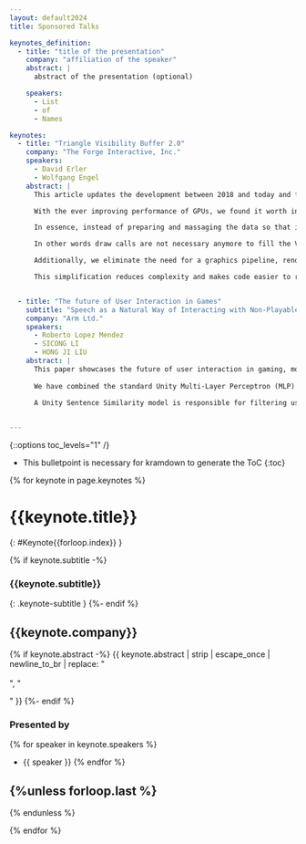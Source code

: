```yaml
---
layout: default2024
title: Sponsored Talks

keynotes_definition:
  - title: "title of the presentation"
    company: "affiliation of the speaker"
    abstract: |
      abstract of the presentation (optional)

    speakers:
      - List
      - of
      - Names

keynotes:
  - title: "Triangle Visibility Buffer 2.0"
    company: "The Forge Interactive, Inc."
    speakers:
      - David Erler
      - Wolfgang Engel
    abstract: |
      This article updates the development between 2018 and today and features new major developments in the realm of the Triangle Visibility Buffer architecture.

      With the ever improving performance of GPUs, we found it worth investigating an approach which completely bypasses the traditional drawing APIs and pipeline stages.

      In essence, instead of preparing and massaging the data so that it fits into the indirect draw call workflow we "draw" the triangle IDs with one compute shader into the Visibility Buffer.

      In other words draw calls are not necessary anymore to fill the Visibility Buffer or the depth buffer. Our method does not depend on mesh shaders and therefore can run on hardware that does not support mesh shaders.

      Additionally, we eliminate the need for a graphics pipeline, render small triangles more efficiently as we do not pay additional cost for helper lanes and exploit various additional benefits.

      This simplification reduces complexity and makes code easier to read, reduces memory access to buffers and opens up the door to new opportunities like a native implementation of Order-Independent Transparency and Ray Tracing.


  - title: "The future of User Interaction in Games"
    subtitle: "Speech as a Natural Way of Interacting with Non-Playable Characters in Games"
    company: "Arm Ltd."
    speakers:
      - Roberto Lopez Mendez
      - SICONG LI
      - HONG JI LIU
    abstract: |
      This paper showcases the future of user interaction in gaming, more natural, based on speech. The paper explains the implementation of verbal interaction with an NPC on a mobile game. Large Language Models (LLM) open new ways of interacting in gaming, but the large size and big memory footprint make using them on mobile very challenging.
      
      We have combined the standard Unity Multi-Layer Perceptron (MLP) ML-Agent model with a 33M parameter small Language Model (LM) TinyStories. TinyStories has been repurposed to be conversational. This LM drives the interaction with the user. It also communicates with the MLP brain when an action is inferred from the chat.
      
      A Unity Sentence Similarity model is responsible for filtering user input to decide whether it needs to communicate with the ML-Agent to perform an action. Running all these models locally on mobile inside a game engine like Unity has been very challenging in terms of optimization, but this paper demonstrates that it is possible. 


---
```


{::options toc_levels="1" /}

* This bulletpoint is necessary for kramdown to generate the ToC
{:toc}


{% for keynote in page.keynotes %}

# {{keynote.title}}
{: #Keynote{{forloop.index}} }

{% if keynote.subtitle -%}
### {{keynote.subtitle}}
{: .keynote-subtitle }
{%- endif %}

## {{keynote.company}}

{% if keynote.abstract -%}
{{ keynote.abstract | strip | escape_once | newline_to_br | replace: "<br />
<br />
", "

" }}
{%- endif %}

### Presented by

{% for speaker in keynote.speakers %}
- {{ speaker }}
{% endfor %}

{%unless forloop.last %}
---
{% endunless %}

{% endfor %}
